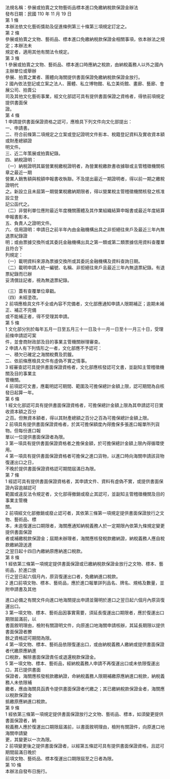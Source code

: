 法規名稱：參展或拍賣之文物藝術品標本進口免繳納稅款保證金辦法  
發布日期：民國 110 年 11 月 19 日  
第 1 條  
本辦法依文化藝術獎助及促進條例第三十條第三項規定訂定之。  
第 2 條  
參展或拍賣之文物、藝術品、標本進口免繳納稅款保證金相關事項，依本辦法之規定；本辦法未  
規定者，適用其他有關法令規定。  
第 3 條  
1 參展或拍賣之文物、藝術品、標本進口時應納之稅款，由納稅義務人以外之國內主辦單位或舉辦  
參展、拍賣之業者、團體向海關提供書面保證免繳納稅款保證金放行。  
2 國內依法登記或立案之法人、團體、私立博物館、私立美術館、畫廊、藝廊、會展公司、拍賣公  
司及其他文化藝術事業，經文化部認可具有提供書面保證之資格者，得依前項規定提供書面保  
證。  
第 4 條  
1 申請提供書面保證資格之認可，應檢具下列文件向文化部提出：  
一、申請書。  
二、符合前條第二項規定之立案或登記證明文件影本、稅籍登記資料及實收資本額或財產總額證  
明文件。  
三、近二年策展或拍賣紀錄。  
四、納稅證明：  
（一）納稅證明其屬營業稅繳稅證明者，為營業稅繳款書收據聯或主管稽徵機關核章之最近一期  
營業人銷售額與稅額申報書收執聯。不及提出最近一期證明者，得以前一期之繳稅證明代  
之。新設立且未屆第一期營業稅繳納期限者，得以營業稅主管稽徵機關核發之核准設立登  
記公函代之。  
（二）非營利單位應附最近年度機關團體及其作業組織結算申報書或最近年度結算申報書影本。  
五、負責人之證明文件。  
六、信用證明：申請日之前半年內由金融機構出具之非拒絕往來戶及最近三年內無退票紀錄證  
明；或由票據交換所或其委託金融機構出具之第一類或第二類票據信用資料查覆單且符合下  
列規定：  
（一）載明資料來源為票據交換所或其委託金融機構及資料查詢日期。  
（二）載明申請人統一編號、名稱、非拒絕往來戶且最近三年內無退票紀錄。有退票紀錄而已辦  
妥清償註記者，視為無退票紀錄。  


（三）蓋有查覆單位章戳。  
（四）未經塗改。  
2 前項應檢具文件不全或內容不完備者，文化部應通知申請人限期補正；逾期未補正、補正不完備  
或不能補正者，得不受理其申請。  
第 5 條  
1 文化部分別於每年五月一日至五月三十一日及十一月一日至十一月三十日，受理前條申請認可案  
件，並會商財政部及目的事業主管機關辦理審查。  
2 申請人有下列情形之一者，文化部應不予認可：  
一、積欠已確定之海關稅費及罰鍰。  
二、依前條應檢具文件有虛偽不實之情事。  
3 經審查認可具提供書面保證資格者，文化部應核發認可文書，並副知主管稽徵機關及目的事業主  
管機關。  
4 前項認可文書，應載明認可期間、範圍及可擔保總計金額上限，認可期間為自核發日起算一年。  
第 6 條  
1 經文化部認可具有提供書面保證資格者，可擔保總計金額上限為其申請認可日實收資本額之百分  
之百。但無資本額者，得以其財產總額之百分之百為可擔保總計金額上限。  
2 前項具有提供書面保證資格者，於其可擔保額度內得擔保多張進口報單所列貨物。但每份進口報  
單以一位提供書面保證者為限。  
3 第一項具有提供書面保證資格者之擔保金額，於可擔保總計金額上限內得循環使用。  
4 第一項具有提供書面保證資格者可擔保之進口貨物，以進口時向海關申請該貨物復運出口之日，  
不晚於提供書面保證資格認可期間屆滿日為限。  
第 7 條  
1 經認可具有提供書面保證資格者，其申請文件、資料有虛偽不實，或提供書面保證內容逾越認可  
範圍或違反法令規定者，文化部得撤銷或廢止其認可，並副知主管稽徵機關及目的事業主管機  
關。  
2 前項經文化部撤銷或廢止認可者，其依第三條第一項規定提供書面保證放行之文物、藝術品、標  
本，未逾復運出口期限者，海關應通知納稅義務人於一定期限內依第九條規定變更提供書面保證  
者或補繳稅款保證金；屆期未辦理者，海關應核發稅款繳納證，納稅義務人應自稅款繳納證送達  
之翌日起十四日內繳納原應納進口稅款。  
第 8 條  
1 經依第三條第一項規定提供書面保證或已繳納稅款保證金放行之文物、標本、藝術品，於進口放  
行之翌日起六個月內，原貨復運出口者，免繳納進口稅款。  
2 進口前項文物、標本、藝術品，應於進口報單詳列品名、牌名、規格及數量，並附申請書及其他  


進口必備之有關文件向進口地海關提出申請並聲明於進口之翌日起六個月內原貨復運出口。  
3 第一項文物、標本、藝術品因事實需要，須延長復運出口期限者，應於復運出口期限屆滿前，以  
書面敘明理由，檢附有關證明文件，向原進口地海關申請核辦，其延長期限以提供書面保證者賸  
餘之資格認可期間為限。  
4 第一項文物、標本、藝術品依限復運出口，或由納稅義務人繳納或提供書面保證者代繳原應納進  
口稅款，解除書面保證責任或退還稅款保證金。  
5 第一項文物、標本、藝術品，經納稅義務人申請不再復運出口或未依限復運出口，其已提供書面  
保證者，海關應核發稅款繳納證，命納稅義務人限期補繳原應納進口稅款，納稅義務人未依限補  
繳者，應由海關具函責令提供書面保證者代繳之；其已繳納稅款保證金者，海關應以稅款保證金  
抵繳原應納進口稅款。  
第 9 條  
1 經依第三條第一項規定提供書面保證放行之文物、藝術品、標本，如須變更提供書面保證者，納  
稅義務人應於復運出口期限屆滿前，以書面敘明理由，檢附有關證件，向原進口地海關申請變  
更，其變更以一次為限。  
2 前項變更後之提供書面保證者，以經第五條認可具有提供書面保證資格，且認可期間屆滿日晚於  
前項文物、藝術品、標本復運出口期限屆至之日者為限。  
第 10 條  
本辦法自發布日施行。  


